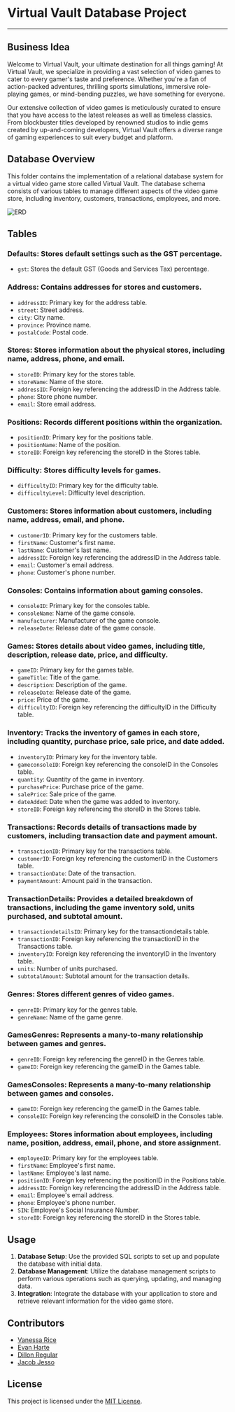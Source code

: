 # Virtual Vault Database Project

---

## Business Idea

Welcome to Virtual Vault, your ultimate destination for all things gaming! At Virtual Vault, we specialize in providing a vast selection of video games to cater to every gamer's taste and preference. Whether you're a fan of action-packed adventures, thrilling sports simulations, immersive role-playing games, or mind-bending puzzles, we have something for everyone.

Our extensive collection of video games is meticulously curated to ensure that you have access to the latest releases as well as timeless classics. From blockbuster titles developed by renowned studios to indie gems created by up-and-coming developers, Virtual Vault offers a diverse range of gaming experiences to suit every budget and platform.

## Database Overview

This folder contains the implementation of a relational database system for a virtual video game store called Virtual Vault. The database schema consists of various tables to manage different aspects of the video game store, including inventory, customers, transactions, employees, and more.

![ERD](/Users/keyinstudent/Documents/GitHub/Semester3-Mideterm/Databases/Semester3-Midterm.jpeg)

## Tables

### Defaults: Stores default settings such as the GST percentage.

- `gst`: Stores the default GST (Goods and Services Tax) percentage.

### Address: Contains addresses for stores and customers.

- `addressID`: Primary key for the address table.
- `street`: Street address.
- `city`: City name.
- `province`: Province name.
- `postalCode`: Postal code.

### Stores: Stores information about the physical stores, including name, address, phone, and email.

- `storeID`: Primary key for the stores table.
- `storeName`: Name of the store.
- `addressID`: Foreign key referencing the addressID in the Address table.
- `phone`: Store phone number.
- `email`: Store email address.

### Positions: Records different positions within the organization.

- `positionID`: Primary key for the positions table.
- `positionName`: Name of the position.
- `storeID`: Foreign key referencing the storeID in the Stores table.

### Difficulty: Stores difficulty levels for games.

- `difficultyID`: Primary key for the difficulty table.
- `difficultyLevel`: Difficulty level description.

### Customers: Stores information about customers, including name, address, email, and phone.

- `customerID`: Primary key for the customers table.
- `firstName`: Customer's first name.
- `lastName`: Customer's last name.
- `addressID`: Foreign key referencing the addressID in the Address table.
- `email`: Customer's email address.
- `phone`: Customer's phone number.

### Consoles: Contains information about gaming consoles.

- `consoleID`: Primary key for the consoles table.
- `consoleName`: Name of the game console.
- `manufacturer`: Manufacturer of the game console.
- `releaseDate`: Release date of the game console.

### Games: Stores details about video games, including title, description, release date, price, and difficulty.

- `gameID`: Primary key for the games table.
- `gameTitle`: Title of the game.
- `description`: Description of the game.
- `releaseDate`: Release date of the game.
- `price`: Price of the game.
- `difficultyID`: Foreign key referencing the difficultyID in the Difficulty table.

### Inventory: Tracks the inventory of games in each store, including quantity, purchase price, sale price, and date added.

- `inventoryID`: Primary key for the inventory table.
- `gameconsoleID`: Foreign key referencing the consoleID in the Consoles table.
- `quantity`: Quantity of the game in inventory.
- `purchasePrice`: Purchase price of the game.
- `salePrice`: Sale price of the game.
- `dateAdded`: Date when the game was added to inventory.
- `storeID`: Foreign key referencing the storeID in the Stores table.

### Transactions: Records details of transactions made by customers, including transaction date and payment amount.

- `transactionID`: Primary key for the transactions table.
- `customerID`: Foreign key referencing the customerID in the Customers table.
- `transactionDate`: Date of the transaction.
- `paymentAmount`: Amount paid in the transaction.

### TransactionDetails: Provides a detailed breakdown of transactions, including the game inventory sold, units purchased, and subtotal amount.

- `transactiondetailsID`: Primary key for the transactiondetails table.
- `transactionID`: Foreign key referencing the transactionID in the Transactions table.
- `inventoryID`: Foreign key referencing the inventoryID in the Inventory table.
- `units`: Number of units purchased.
- `subtotalAmount`: Subtotal amount for the transaction details.

### Genres: Stores different genres of video games.

- `genreID`: Primary key for the genres table.
- `genreName`: Name of the game genre.

### GamesGenres: Represents a many-to-many relationship between games and genres.

- `genreID`: Foreign key referencing the genreID in the Genres table.
- `gameID`: Foreign key referencing the gameID in the Games table.

### GamesConsoles: Represents a many-to-many relationship between games and consoles.

- `gameID`: Foreign key referencing the gameID in the Games table.
- `consoleID`: Foreign key referencing the consoleID in the Consoles table.

### Employees: Stores information about employees, including name, position, address, email, phone, and store assignment.

- `employeeID`: Primary key for the employees table.
- `firstName`: Employee's first name.
- `lastName`: Employee's last name.
- `positionID`: Foreign key referencing the positionID in the Positions table.
- `addressID`: Foreign key referencing the addressID in the Address table.
- `email`: Employee's email address.
- `phone`: Employee's phone number.
- `SIN`: Employee's Social Insurance Number.
- `storeID`: Foreign key referencing the storeID in the Stores table.

## Usage

1. **Database Setup**: Use the provided SQL scripts to set up and populate the database with initial data.
2. **Database Management**: Utilize the database management scripts to perform various operations such as querying, updating, and managing data.
3. **Integration**: Integrate the database with your application to store and retrieve relevant information for the video game store.

## Contributors

- [Vanessa Rice](https://github.com/infuriated-mink)
- [Evan Harte](https://github.com/evanharte)
- [Dillon Regular](https://github.com/vapidsoup)
- [Jacob Jesso](https://github.com/JeeecobTheAlien)

## License

This project is licensed under the [MIT License](LICENSE).
